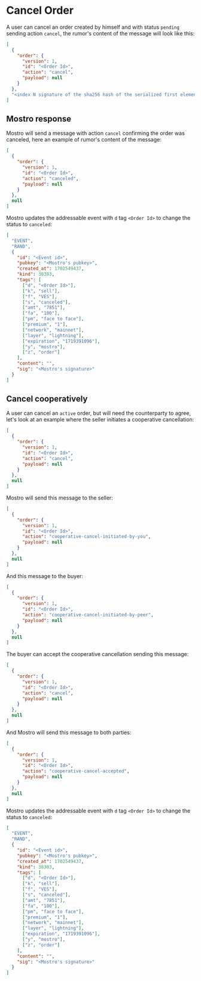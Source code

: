 # Cancel Order

A user can cancel an order created by himself and with status `pending` sending action `cancel`, the rumor's content of the message will look like this:

```json
[
  {
    "order": {
      "version": 1,
      "id": "<Order Id>",
      "action": "cancel",
      "payload": null
    }
  },
  "<index N signature of the sha256 hash of the serialized first element of content>"
]
```

## Mostro response

Mostro will send a message with action `cancel` confirming the order was canceled, here an example of rumor's content of the message:

```json
[
  {
    "order": {
      "version": 1,
      "id": "<Order Id>",
      "action": "canceled",
      "payload": null
    }
  },
  null
]
```

Mostro updates the addressable event with `d` tag `<Order Id>` to change the status to `canceled`:

```json
[
  "EVENT",
  "RAND",
  {
    "id": "<Event id>",
    "pubkey": "<Mostro's pubkey>",
    "created_at": 1702549437,
    "kind": 38383,
    "tags": [
      ["d", "<Order Id>"],
      ["k", "sell"],
      ["f", "VES"],
      ["s", "canceled"],
      ["amt", "7851"],
      ["fa", "100"],
      ["pm", "face to face"],
      ["premium", "1"],
      ["network", "mainnet"],
      ["layer", "lightning"],
      ["expiration", "1719391096"],
      ["y", "mostro"],
      ["z", "order"]
    ],
    "content": "",
    "sig": "<Mostro's signature>"
  }
]
```

## Cancel cooperatively

A user can cancel an `active` order, but will need the counterparty to agree, let's look at an example where the seller initiates a cooperative cancellation:

```json
[
  {
    "order": {
      "version": 1,
      "id": "<Order Id>",
      "action": "cancel",
      "payload": null
    }
  },
  null
]
```

Mostro will send this message to the seller:

```json
[
  {
    "order": {
      "version": 1,
      "id": "<Order Id>",
      "action": "cooperative-cancel-initiated-by-you",
      "payload": null
    }
  },
  null
]
```

And this message to the buyer:

```json
[
  {
    "order": {
      "version": 1,
      "id": "<Order Id>",
      "action": "cooperative-cancel-initiated-by-peer",
      "payload": null
    }
  },
  null
]
```

The buyer can accept the cooperative cancellation sending this message:

```json
[
  {
    "order": {
      "version": 1,
      "id": "<Order Id>",
      "action": "cancel",
      "payload": null
    }
  },
  null
]
```

And Mostro will send this message to both parties:

```json
[
  {
    "order": {
      "version": 1,
      "id": "<Order Id>",
      "action": "cooperative-cancel-accepted",
      "payload": null
    }
  },
  null
]
```
Mostro updates the addressable event with `d` tag `<Order Id>` to change the status to `canceled`:

```json
[
  "EVENT",
  "RAND",
  {
    "id": "<Event id>",
    "pubkey": "<Mostro's pubkey>",
    "created_at": 1702549437,
    "kind": 38383,
    "tags": [
      ["d", "<Order Id>"],
      ["k", "sell"],
      ["f", "VES"],
      ["s", "canceled"],
      ["amt", "7851"],
      ["fa", "100"],
      ["pm", "face to face"],
      ["premium", "1"],
      ["network", "mainnet"],
      ["layer", "lightning"],
      ["expiration", "1719391096"],
      ["y", "mostro"],
      ["z", "order"]
    ],
    "content": "",
    "sig": "<Mostro's signature>"
  }
]
```
